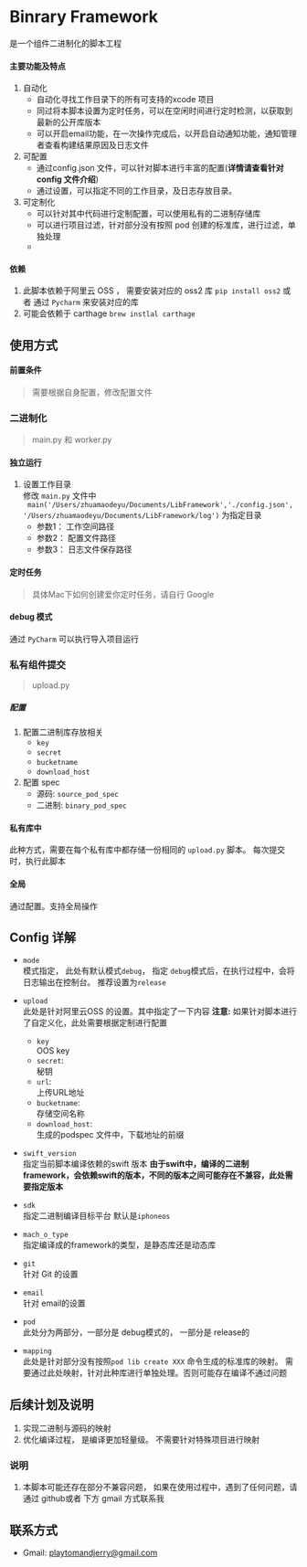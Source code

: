 # Binrary Framework  
是一个组件二进制化的脚本工程 

#### 主要功能及特点  
1. 自动化
	* 自动化寻找工作目录下的所有可支持的xcode 项目
	* 同过将本脚本设置为定时任务，可以在空闲时间进行定时检测，以获取到最新的公开库版本     
	* 可以开启email功能，在一次操作完成后，以开启自动通知功能，通知管理者查看构建结果原因及日志文件  
2. 可配置
	* 通过config.json 文件，可以针对脚本进行丰富的配置(__详情请查看针对 config 文件介绍__)     
	* 通过设置，可以指定不同的工作目录，及日志存放目录。  
3. 可定制化  
	* 可以针对其中代码进行定制配置，可以使用私有的二进制存储库  
	* 可以进行项目过滤，针对部分没有按照 pod 创建的标准库，进行过滤，单独处理  
	* 





#### 依赖 
1. 此脚本依赖于阿里云 OSS ， 需要安装对应的 oss2 库 
	`pip install oss2` 或者 通过 `Pycharm` 来安装对应的库  
2. 可能会依赖于 carthage 
	`brew instlal carthage`  





## 使用方式      

#### 前置条件 
> 需要根据自身配置，修改配置文件  




### 二进制化  
> main.py 和 worker.py  

#### 独立运行 
1. 设置工作目录  
	修改 `main.py` 文件中  
	` main('/Users/zhuamaodeyu/Documents/LibFramework','./config.json', '/Users/zhuamaodeyu/Documents/LibFramework/log')`  为指定目录  
	* 参数1： 工作空间路径  
	* 参数2： 配置文件路径  
	* 参数3： 日志文件保存路径  

#### 定时任务 
> 具体Mac下如何创建爱你定时任务，请自行 Google  


#### debug 模式  
通过 `PyCharm` 可以执行导入项目运行  



### 私有组件提交 
> upload.py  

##### 配置 
1. 配置二进制库存放相关  
	* `key`  
	* `secret`  
	* `bucketname` 
	* `download_host`  
2. 配置 spec  
	* 源码: `source_pod_spec`  
	* 二进制: `binary_pod_spec`  


#### 私有库中 
此种方式，需要在每个私有库中都存储一份相同的 `upload.py` 脚本。 每次提交时，执行此脚本  



#### 全局 
通过配置。支持全局操作  



## Config 详解  
* `mode`  
	模式指定， 此处有默认模式`debug`， 指定 `debug`模式后，在执行过程中，会将日志输出在控制台。 推荐设置为`release`  

* `upload`  
	此处是针对阿里云OSS 的设置。其中指定了一下内容 __注意:__ 如果针对脚本进行了自定义化，此处需要根据定制进行配置    
	* `key`   
		OOS key  
	* `secret`:     
		秘钥  
	* `url`:  
		上传URL地址    
	* `bucketname`:     
		存储空间名称
	* `download_host`:       
		生成的podspec 文件中，下载地址的前缀

* `swift_version`  
	指定当前脚本编译依赖的swift 版本  __由于swift中，编译的二进制framework，会依赖swift的版本，不同的版本之间可能存在不兼容，此处需要指定版本__   

* `sdk`  
	指定二进制编译目标平台  默认是`iphoneos`  

* `mach_o_type`  
	指定编译成的framework的类型，是静态库还是动态库  

* `git`  
	针对 Git 的设置  

* `email`  
	针对 email的设置  

* `pod`    
	此处分为两部分，一部分是 debug模式的， 一部分是 release的  

* `mapping`  
	此处是针对部分没有按照`pod lib create XXX` 命令生成的标准库的映射。 需要通过此处映射，针对此种库进行单独处理。否则可能存在编译不通过问题   
	
	



## 后续计划及说明
1.  实现二进制与源码的映射  
2. 优化编译过程， 是编译更加轻量级。 不需要针对特殊项目进行映射   

 

### 说明
1. 本脚本可能还存在部分不兼容问题， 如果在使用过程中，遇到了任何问题，请通过 github或者 下方 gmail 方式联系我  



## 联系方式 

* Gmail: playtomandjerry@gmail.com  
